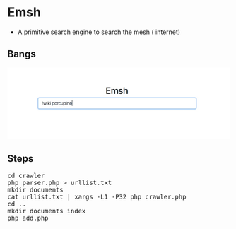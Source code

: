 # Emsh
- A primitive search engine to search the mesh ( internet)

## Bangs
![Bangs](/img/ssBangs.jpeg)

## Steps
<pre>
cd crawler
php parser.php > urllist.txt
mkdir documents
cat urllist.txt | xargs -L1 -P32 php crawler.php
cd ..
mkdir documents index
php add.php
</pre>
